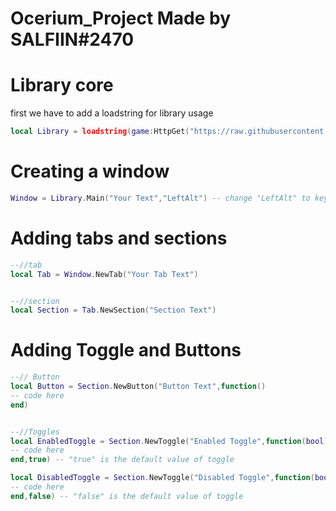 # Ocerium_Project Made by SALFIIN#2470

# Library core
first we have to add a loadstring for library usage

```lua
local Library = loadstring(game:HttpGet("https://raw.githubusercontent.com/slf0Dev/Ocerium_Project/main/Library.lua"))()
```


# Creating a window

```lua
Window = Library.Main("Your Text","LeftAlt") -- change "LeftAlt" to key that you want will hide gui
```

# Adding tabs and sections
```lua
--//tab
local Tab = Window.NewTab("Your Tab Text")


--//section
local Section = Tab.NewSection("Section Text")

```

# Adding Toggle and Buttons

```lua
--// Button
local Button = Section.NewButton("Button Text",function()
-- code here
end)


--//Toggles
local EnabledToggle = Section.NewToggle("Enabled Toggle",function(bool)
-- code here
end,true) -- "true" is the default value of toggle

local DisabledToggle = Section.NewToggle("Disabled Toggle",function(bool)
-- code here
end,false) -- "false" is the default value of toggle
```

